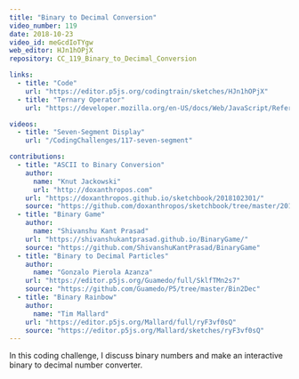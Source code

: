 ```yaml
---
title: "Binary to Decimal Conversion"
video_number: 119
date: 2018-10-23
video_id: meGcdIoTYgw
web_editor: HJn1hOPjX
repository: CC_119_Binary_to_Decimal_Conversion

links:
  - title: "Code"
    url: "https://editor.p5js.org/codingtrain/sketches/HJn1hOPjX"
  - title: "Ternary Operator"
    url: "https://developer.mozilla.org/en-US/docs/Web/JavaScript/Reference/Operators/Conditional_Operator"

videos:
  - title: "Seven-Segment Display"
    url: "/CodingChallenges/117-seven-segment"

contributions:
  - title: "ASCII to Binary Conversion"
    author:
      name: "Knut Jackowski"
      url: "http://doxanthropos.com"
    url: "https://doxanthropos.github.io/sketchbook/2018102301/"
    source: "https://github.com/doxanthropos/sketchbook/tree/master/2018102301"
  - title: "Binary Game"
    author:
      name: "Shivanshu Kant Prasad"
    url: "https://shivanshukantprasad.github.io/BinaryGame/"
    source: "https://github.com/ShivanshuKantPrasad/BinaryGame"
  - title: "Binary to Decimal Particles"
    author:
      name: "Gonzalo Pierola Azanza"
    url: "https://editor.p5js.org/Guamedo/full/SklfTMn2s7"
    source: "https://github.com/Guamedo/P5/tree/master/Bin2Dec"
  - title: "Binary Rainbow"
    author:
      name: "Tim Mallard"
    url: "https://editor.p5js.org/Mallard/full/ryF3vf0sQ"
    source: "https://editor.p5js.org/Mallard/sketches/ryF3vf0sQ"
---
```


In this coding challenge, I discuss binary numbers and make an interactive binary to decimal number converter.

